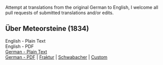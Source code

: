 Attempt at translations from the original German to English, I welcome all pull requests of submitted translations and/or edits.

## Über Meteorsteine (1834)

English - Plain Text  
English - PDF  
[German - Plain Text](full-text-german.md)  
[German - PDF](https://cdn.solaranamnesis.com/Berzelius/berzelius_uber_meteor_stein_german.pdf) | [Fraktur](https://cdn.solaranamnesis.com/Berzelius/berzelius_uber_meteor_stein_german-frak.pdf) | [Schwabacher](https://cdn.solaranamnesis.com/Berzelius/berzelius_uber_meteor_stein_german-swab.pdf) | [Custom](https://cdn.solaranamnesis.com/Berzelius/berzelius_uber_meteor_stein_german_custom.pdf)  
